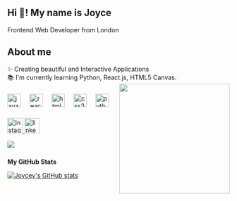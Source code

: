 <h2 align="left">Hi 👋! My name is Joyce</h2>
<p>Frontend Web Developer from London</p>




<h2>About me</h2>
<p align="left">
  ✨ Creating beautiful and Interactive Applications<br />📚 I'm currently
  learning Python, React.js, HTML5 Canvas. 


<img align="right" height="250" src="https://media.tenor.com/images/c532a69a5978f7cfb2fc2b6ab24ebcfe/tenor.gif"  />

###

<div align="left">
  <img src="https://cdn.jsdelivr.net/gh/devicons/devicon/icons/javascript/javascript-original.svg" height="30" alt="javascript logo"  />
  <img width="12" />
  <img src="https://cdn.jsdelivr.net/gh/devicons/devicon/icons/react/react-original.svg" height="30" alt="react logo"  />
  <img width="12" />
  <img src="https://cdn.jsdelivr.net/gh/devicons/devicon/icons/html5/html5-original.svg" height="30" alt="html5 logo"  />
  <img width="12" />
  <img src="https://cdn.jsdelivr.net/gh/devicons/devicon/icons/css3/css3-original.svg" height="30" alt="css3 logo"  />
  <img width="12" />
  <img src="https://cdn.jsdelivr.net/gh/devicons/devicon/icons/python/python-original.svg" height="30" alt="python logo"  />
</div>

###

<div align="left">
  <a href= "https://www.instagram.com/i_can_code_too/" target="_blank" rel="noreferrer">
  <img src="https://img.shields.io/static/v1?message=Instagram&logo=instagram&label=&color=E4405F&logoColor=white&labelColor=&style=for-the-badge" height="35" alt="instagram logo"  />
  </a>
  <a href="https://www.linkedin.com/in/joycecheung24/" target="_blank" rel="noreferrer">
  <img src="https://img.shields.io/static/v1?message=LinkedIn&logo=linkedin&label=&color=0077B5&logoColor=white&labelColor=&style=for-the-badge" height="35" alt="linkedin logo"  />
  </a>
</div>

![](https://github-readme-stats.vercel.app/api/top-langs/?username=Joycey83&theme=tokyonight&hide_border=false&include_all_commits=false&count_private=false&layout=compact)
###
<b>My GitHub Stats</b>

<a href="https://github.com/Joycey83"><img
    src="https://github-readme-stats.vercel.app/api?username=Joycey83&show_icons=true&hide=&count_private=true&title_color=0891b2&text_color=ffffff&icon_color=0891b2&bg_color=1c1917&hide_border=true&show_icons=true"
    alt="Joycey's GitHub stats"/></a>




